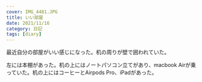 ```yaml
---
cover: IMG_4481.JPG
title: いい部屋
date: 2021/11/16
category: 日記
tags: [diary]
---
```


最近自分の部屋がいい感じになった。机の周りが壁で囲われていた。

<!--more-->

左には本棚があった。机の上にはノートパソコン立てがあり、macbook Airが乗っていた。机の上にはコーヒーとAirpods Pro、iPadがあった。
